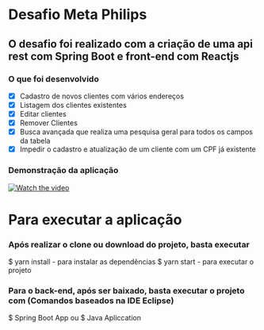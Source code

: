 # Desafio Meta Philips

## O desafio foi realizado com a criação de uma api rest com Spring Boot e front-end com Reactjs 

### O que foi desenvolvido

- [X] Cadastro de novos clientes com vários endereços
- [X] Listagem dos clientes existentes
- [X] Editar clientes
- [X] Remover Clientes
- [X] Busca avançada que realiza uma pesquisa geral para todos os campos da tabela
- [X] Impedir o cadastro e atualização de um cliente com um CPF já existente

### Demonstração da aplicação

[![Watch the video](https://i.imgur.com/vKb2F1B.png)](https://youtu.be/nM2NrGSC3Y8)


# Para executar a aplicação

### Após realizar o clone ou download do projeto, basta executar 
$ yarn install - para instalar as dependências
$ yarn start - para executar o projeto

### Para o back-end, após ser baixado, basta executar o projeto com (Comandos baseados na IDE Eclipse) 
$ Spring Boot App
ou
$ Java Apliccation

